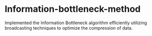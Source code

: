 # Information-bottleneck-method
Implemented the Information Bottleneck algorithm efficiently utilizing broadcasting techniques to optimize the compression of data. 
